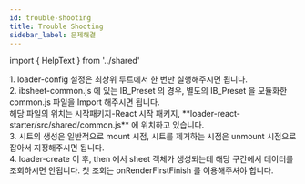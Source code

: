 ```yaml
---
id: trouble-shooting
title: Trouble Shooting
sidebar_label: 문제해결
---
```


import { HelpText } from '../shared'

<HelpText>
  1. loader-config 설정은 최상위 루트에서 한 번만 실행해주시면 됩니다. <br/>
  2. ibsheet-common.js 에 있는 IB_Preset 의 경우, 별도의 IB_Preset 을 모듈화한 common.js 파일을 Import 해주시면 됩니다. <br/>
  해당 파일의 위치는 시작패키지-React 시작 패키지, **loader-react-starter/src/shared/common.js** 에 위치하고 있습니다. <br/>
  3. 시트의 생성은 일반적으로 mount 시점, 시트를 제거하는 시점은 unmount 시점으로 잡아서 지정해주시면 됩니다. <br/>
  4. loader-create 이 후, then 에서 sheet 객체가 생성되는데 해당 구간에서 데이터를 조회하시면 안됩니다. 첫 조회는 onRenderFirstFinish 를 이용해주셔야 합니다. <br/>
</HelpText>
